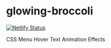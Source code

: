 # glowing-broccoli
[![Netlify Status](https://api.netlify.com/api/v1/badges/2e9a75f2-1cdd-4096-82c6-8315af8d4d0e/deploy-status)](https://app.netlify.com/sites/focused-mirzakhani-9164b7/deploys)

CSS Menu Hover Text Animation Effects

